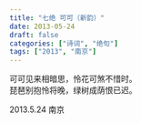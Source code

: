 ```yaml
---
title: "七绝 可可（新韵）"
date: 2013-05-24
draft: false
categories: ["诗词", "绝句"]
tags: ["2013", "南京"]
---
```


可可见来相暗思，怜花可煞不惜时。  
琵琶别抱怜将晚，绿树成荫恨已迟。  

2013.5.24 南京  
